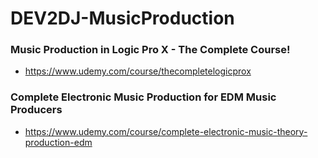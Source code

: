 # DEV2DJ-MusicProduction
### Music Production in Logic Pro X - The Complete Course!
* https://www.udemy.com/course/thecompletelogicprox
### Complete Electronic Music Production for EDM Music Producers
* https://www.udemy.com/course/complete-electronic-music-theory-production-edm
